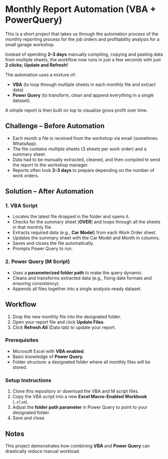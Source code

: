 # Monthly Report Automation (VBA + PowerQuery)

This is a short project that takes us through the automation process of the monthly reporting process for the job orders and profitability analysis for a small garage workshop.  

Instead of spending **2–3 days** manually compiling, copying and pasting data from multiple sheets, the workflow now runs in just a few seconds with just **2 clicks; Update and Refresh!**

The automation uses a mixture of:  
- **VBA** (to loop through multiple sheets in each monthly file and extract data)  
- **Power Query** (to transform, clean and append everything in a single dataset).  

A simple report is then built on top to visualize gross profit over time.  

## Challenge – Before Automation

- Each month a file is received from the workshop via email (sometimes WhatsApp).  
- The file contains multiple sheets (3 sheets per work order) and a summary sheet.  
- Data had to be manually extracted, cleaned, and then compiled to send the report to the workshop manager.  
- Reports often took **2–3 days** to prepare depending on the number of work orders.  

## Solution – After Automation

### 1. VBA Script
- Locates the latest file dropped in the folder and opens it.  
- Checks for the summary sheet (**OVER**) and loops through all the sheets in that monthly file.  
- Extracts required data (e.g., **Car Model**) from each Work Order sheet.  
- Updates the summary sheet with the Car Model and Month in columns.  
- Saves and closes the file automatically.  
- Prompts Power Query to run.  

### 2. Power Query (M Script)
- Uses a **parameterized folder path** to make the query dynamic.  
- Cleans and transforms extracted data (e.g., fixing date formats and ensuring consistency).  
- Appends all files together into a single analysis-ready dataset.  

## Workflow

1. Drop the new monthly file into the designated folder.  
2. Open your report file and click **Update Files**.  
3. Click **Refresh All** (Data tab) to update your report.  


### Prerequisites
- Microsoft Excel with **VBA enabled**.  
- Basic knowledge of **Power Query**.  
- Folder structure: a designated folder where all monthly files will be stored.  

### Setup Instructions
1. Clone this repository or download the VBA and M script files.  
2. Copy the VBA script into a new **Excel Macro-Enabled Workbook** (`.xlsm`).  
3. Adjust the **folder path parameter** in Power Query to point to your designated folder.  
4. Save and close.  

## Notes
This project demonstrates how combining **VBA** and **Power Query** can drastically reduce manual workload.  
